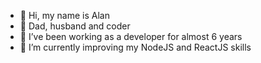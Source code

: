- 👋 Hi, my name is Alan
- 🧔 Dad, husband and coder
- 👀 I’ve been working as a developer for almost 6 years
- 🌱 I’m currently improving my NodeJS and ReactJS skills
